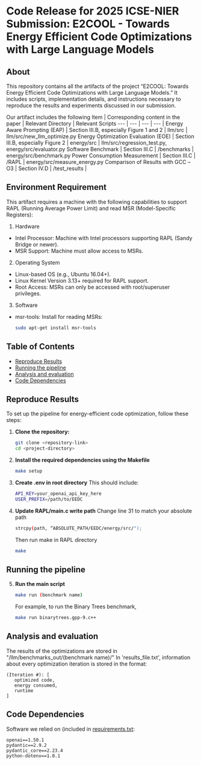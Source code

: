 # Code Release for 2025 ICSE-NIER Submission: E2COOL - Towards Energy Efficient Code Optimizations with Large Language Models
## About
This repository contains all the artifacts of the project “E2COOL: Towards Energy Efficient Code Optimizations with Large Language Models.” It includes scripts, implementation details, and instructions necessary to reproduce the results and experiments discussed in our submission.

Our artifact includes the following
Item | Corresponding content in the paper | Relevant Directory | Relevant Scripts
--- | --- | --- | --- |
Energy Aware Prompting (EAP) | Section III.B, especially Figure 1 and 2 | llm/src | llm/src/new_llm_optimize.py
Energy Optimization Evaluation (EOE) | Section III.B, especially Figure 2 | energy/src | llm/src/regression_test.py, energy/src/evaluator.py
Software Benchmark | Section III.C | /benchmarks | energy/src/benchmark.py
Power Consumption Measurement | Section III.C | /RAPL | energy/src/measure_energy.py
Comparison of Results with GCC –O3 | Section IV.D | /test_results | 

## Environment Requirement
This artifact requires a machine with the following capabilities to support RAPL (Running Average Power Limit) and read MSR (Model-Specific Registers):

1. Hardware
- Intel Processor: Machine with Intel processors supporting RAPL (Sandy Bridge or newer).
- MSR Support: Machine must allow access to MSRs.

2. Operating System
- Linux-based OS (e.g., Ubuntu 16.04+).
- Linux Kernel Version 3.13+ required for RAPL support.
- Root Access: MSRs can only be accessed with root/superuser privileges.

3. Software
- msr-tools: Install for reading MSRs:
  ```bash
  sudo apt-get install msr-tools

## Table of Contents
- [Reproduce Results](#reproduce-results)
- [Running the pipeline](#running-the-pipeline)
- [Analysis and evaluation](#analysis-and-evaluation)
- [Code Dependencies](#code-dependencies)
## Reproduce Results
To set up the pipeline for energy-efficient code optimization, follow these steps:
1. **Clone the repository:**
   ```bash
   git clone <repository-link>
   cd <project-directory>
2. **Install the required dependencies using the Makefile**
    ```bash
   make setup
3. **Create .env in root directory**
    This should include:
    ```bash
    API_KEY=your_openai_api_key_here
    USER_PREFIX=/path/to/EEDC
4. **Update RAPL/main.c write path**
    Change line 31 to match your absolute path
    ```bash
    strcpy(path, “ABSOLUTE_PATH/EEDC/energy/src/");
    ```
    Then run make in RAPL directory
    ```bash
    make
## Running the pipeline
5. **Run the main script**
    ```bash
    make run (benchmark name)
    ```
    For example, to run the Binary Trees benchmark,
   ```bash
   make run binarytrees.gpp-9.c++
   ```
    

## Analysis and evaluation

The results of the optimizations are stored in "/llm/benchmarks_out/(benchmark name)/"
In 'results_file.txt', information about every optimization iteration is stored in the format:
```
(Iteration #): [
   optimized code,
   energy consumed,
   runtime
]
```

## Code Dependencies
Software we relied on (included in [requirements.txt](https://github.com/ArjunGupte44/EEDC/blob/fall2024/requirements.txt):
```
openai==1.50.1
pydantic==2.9.2
pydantic_core==2.23.4
python-dotenv==1.0.1
```
